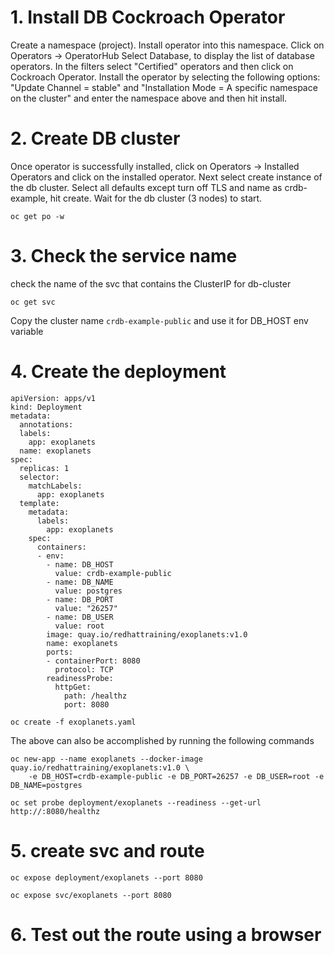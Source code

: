 # 1. Install DB Cockroach Operator
Create a namespace (project). Install operator into this namespace. Click on Operators -> OperatorHub
Select Database, to display the list of database operators. In the filters select "Certified" operators and then click on Cockroach Operator.
Install the operator by selecting the following options: "Update Channel = stable" and "Installation Mode = A specific namespace on the cluster" 
and enter the namespace above and then hit install.

# 2. Create DB cluster
Once operator is successfully installed, click on Operators -> Installed Operators and click on the installed operator.
Next select create instance of the db cluster. Select all defaults except turn off TLS and name as crdb-example, hit create.
Wait for the db cluster (3 nodes) to start.

`oc get po -w`

# 3. Check the service name 
check the name of the svc that contains the ClusterIP for db-cluster

`oc get svc`

Copy the cluster name `crdb-example-public` and use it for DB_HOST env variable

# 4. Create the deployment
```
apiVersion: apps/v1
kind: Deployment
metadata:
  annotations:
  labels:
    app: exoplanets
  name: exoplanets
spec:
  replicas: 1
  selector:
    matchLabels:
      app: exoplanets
  template:
    metadata:
      labels:
        app: exoplanets
    spec:
      containers:
      - env:
        - name: DB_HOST
          value: crdb-example-public
        - name: DB_NAME
          value: postgres
        - name: DB_PORT
          value: "26257"
        - name: DB_USER
          value: root
        image: quay.io/redhattraining/exoplanets:v1.0
        name: exoplanets
        ports:
        - containerPort: 8080
          protocol: TCP
        readinessProbe:
          httpGet:
            path: /healthz
            port: 8080
```
`oc create -f exoplanets.yaml`

The above can also be accomplished by running the following commands
```
oc new-app --name exoplanets --docker-image quay.io/redhattraining/exoplanets:v1.0 \
    -e DB_HOST=crdb-example-public -e DB_PORT=26257 -e DB_USER=root -e DB_NAME=postgres

oc set probe deployment/exoplanets --readiness --get-url http://:8080/healthz
```

# 5. create svc and route

`oc expose deployment/exoplanets --port 8080`

`oc expose svc/exoplanets --port 8080`

# 6. Test out the route using a browser
